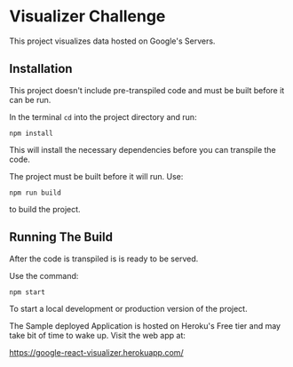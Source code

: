 # Visualizer Challenge

This project visualizes data hosted on Google's Servers.

## Installation
This project doesn't include pre-transpiled code and must be built before it can be run.

In the terminal `cd` into the project directory and run:

```
npm install
```

This will install the necessary dependencies before you can transpile the code.

The project must be built before it will run. Use:

```
npm run build
```

to build the project.

## Running The Build

After the code is transpiled is is ready to be served. 

Use the command:

```
npm start
```

To start a local development or production version of the project.

The Sample deployed Application is hosted on Heroku's Free tier and may take bit of time to wake up. Visit the web app at: 

https://google-react-visualizer.herokuapp.com/
